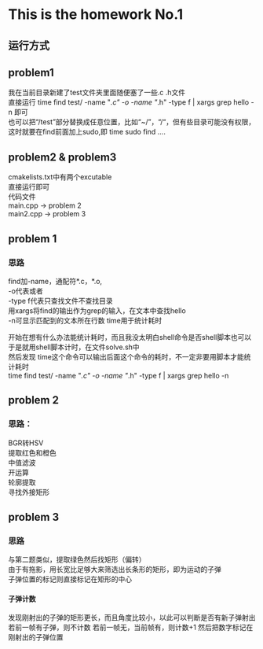 # This is the homework No.1
## 运行方式
## problem1
我在当前目录新建了test文件夹里面随便塞了一些.c .h文件  
直接运行  time find test/ -name "*.c" -o -name "*.h" -type f | xargs grep hello -n 即可  
也可以把“/test”部分替换成任意位置，比如“~/”，“/“，但有些目录可能没有权限，这时就要在find前面加上sudo,即 time sudo find ....  
## problem2 & problem3
cmakelists.txt中有两个excutable  
直接运行即可  
代码文件  
main.cpp -> problem 2  
main2.cpp -> problem 3  
## problem 1
### 思路
find加-name，通配符*.c，*.o,  
-o代表或者  
-type f代表只查找文件不查找目录  
用xargs将find的输出作为grep的输入，在文本中查找hello  
-n可显示匹配到的文本所在行数
time用于统计耗时  


开始在想有什么办法能统计耗时，而且我没太明白shell命令是否shell脚本也可以
于是就用shell脚本计时，在文件solve.sh中  
然后发现 time这个命令可以输出后面这个命令的耗时，不一定非要用脚本才能统计耗时    
time find test/ -name "*.c" -o -name "*.h" -type f | xargs grep hello -n   
## problem 2
### 思路：
BGR转HSV  
提取红⾊和橙⾊   
中值滤波  
开运算  
轮廓提取  
寻找外接矩形  
## problem 3
### 思路
与第二题类似，提取绿色然后找矩形（偏转）  
由于有拖影，用长宽比足够大来筛选出长条形的矩形，即为运动的子弹  
子弹位置的标记则直接标记在矩形的中心
#### 子弹计数
发现刚射出的子弹的矩形更长，而且角度比较小，以此可以判断是否有新子弹射出  
若前一帧有子弹，则不计数
若前一帧无，当前帧有，则计数+1
然后把数字标记在刚射出的子弹位置

    